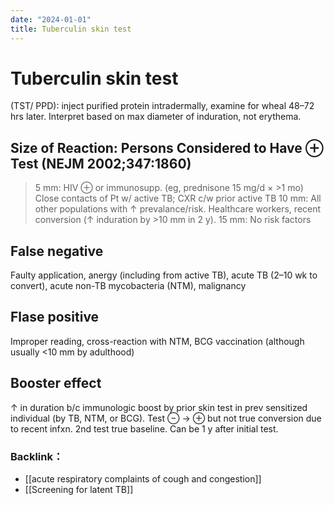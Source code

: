 ```yaml
---
date: "2024-01-01"
title: Tuberculin skin test
---
```


# Tuberculin skin test

(TST/ PPD): inject purified protein intradermally, examine for wheal 48–72 hrs later. Interpret based on max diameter of induration, not erythema.

## Size of Reaction: Persons Considered to Have ⊕ Test (NEJM 2002;347:1860)
>5 mm:  HIV ⊕ or immunosupp. (eg, prednisone 15 mg/d × >1 mo)
Close contacts of Pt w/ active TB; CXR c/w prior active TB
>10 mm:  All other populations with ↑ prevalance/risk. Healthcare workers, recent conversion (↑ induration by >10 mm in 2 y).
>15 mm:  No risk factors

## False negative
Faulty application, anergy (including from active TB), acute TB
(2–10 wk to convert), acute non-TB mycobacteria (NTM), malignancy
## Flase positive
Improper reading, cross-reaction with NTM, BCG vaccination
(although usually <10 mm by adulthood)
## Booster effect
↑ in duration b/c immunologic boost by prior skin test in prev sensitized individual (by TB, NTM, or BCG). Test ⊖ → ⊕ but not true conversion due to recent infxn. 2nd test true baseline. Can be 1 y after initial test.

### Backlink：

- [[acute respiratory complaints of cough and congestion]]
- [[Screening for latent TB]]
